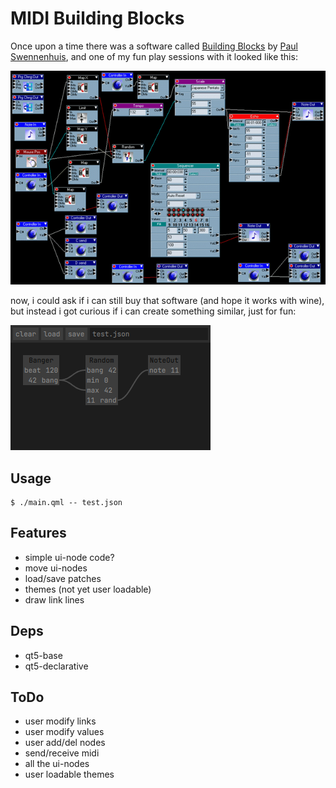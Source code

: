 # MIDI Building Blocks

Once upon a time there was a software called [Building Blocks](https://web.archive.org/web/20051102002557/http://www.midiworld.org/users/aureality/products/buildingblocks/buildingblocks.html) by [Paul Swennenhuis](https://soundcloud.com/aureality-1), and one of my fun play sessions with it looked like this:

[![bb](bb.gif?raw=true)](https://osku.de/music/innerscape-betalive2.mp3)

now, i could ask if i can still buy that software (and hope it works with wine), but instead i got curious if i can create something similar, just for fun:

![mbb](mbb.png?raw=true)

## Usage

```
$ ./main.qml -- test.json
```

## Features

- simple ui-node code?
- move ui-nodes
- load/save patches
- themes (not yet user loadable)
- draw link lines

## Deps

- qt5-base
- qt5-declarative

## ToDo

- user modify links
- user modify values
- user add/del nodes
- send/receive midi
- all the ui-nodes
- user loadable themes

